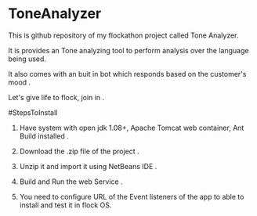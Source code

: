# ToneAnalyzer

This is github repository of my flockathon project called Tone Analyzer.

It is provides an Tone analyzing tool to perform analysis over the language being used.

It also comes with an buit in bot which responds based on the customer's mood .

Let's give life to flock, join in .

#StepsToInstall

1. Have system with open jdk 1.08+, Apache Tomcat web container, Ant Build installed .

2. Download the .zip file of the project .

3. Unzip it and import it using NetBeans IDE .

4. Build and Run the web Service .

5. You need to configure URL of the Event listeners of the app to able to install and test it in flock OS.
